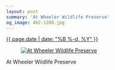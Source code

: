 ```yaml
---
layout: post
summary: 'At Wheeler Wildlife Preserve'
og_image: 402-1280.jpg
---
```


<div class="post">
 <time>
  <a href="/402">
   {{ page.date | date: "%B %-d, %Y" }}
  </a>
 </time>
 <a href="/402">
  <figure data-taken="5/4/2015">
   <img alt="At Wheeler Wildlife Preserve" sizes="(min-width: 700px) 50vw, calc(100vw - 2rem)" src="{{ site.assets_url }}/402-640.jpg" srcset="{{ site.assets_url }}/402-1280.jpg 1280w, {{ site.assets_url }}/402-960.jpg 960w, {{ site.assets_url }}/402-640.jpg 640w, {{ site.assets_url }}/402-320.jpg 320w"/>
  </figure>
 </a>
 <span>
  At Wheeler Wildlife Preserve
 </span>
</div>

